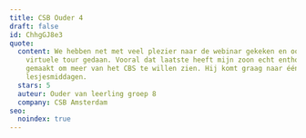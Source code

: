 ```yaml
---
title: CSB Ouder 4
draft: false
id: ChhgGJ8e3
quote:
  content: We hebben net met veel plezier naar de webinar gekeken en ook de
    virtuele tour gedaan. Vooral dat laatste heeft mijn zoon echt enthousiast
    gemaakt om meer van het CBS te willen zien. Hij komt graag naar één van de
    lesjesmiddagen.
  stars: 5
  auteur: Ouder van leerling groep 8
  company: CSB Amsterdam
seo:
  noindex: true
---
```


